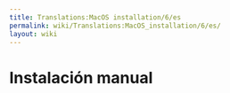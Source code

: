 ```yaml
---
title: Translations:MacOS installation/6/es
permalink: wiki/Translations:MacOS_installation/6/es/
layout: wiki
---
```


# Instalación manual
